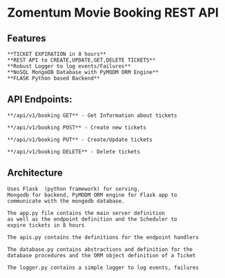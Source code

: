 # Zomentum Movie Booking REST API

## Features 
    **TICKET EXPIRATION in 8 hours**
    **REST API to CREATE,UPDATE,GET,DELETE TICKETS**
    **Robust Logger to log events/Failures**
    **NoSQL MongoDB Database with PyMODM ORM Engine**
    **FLASK Python based Backend**

## API Endpoints:
    **/api/v1/booking GET** - Get Information about tickets

    **/api/v1/booking POST** - Create new tickets

    **/api/v1/booking PUT** - Create/Update tickets

    **/api/v1/booking DELETE** - Delete tickets

## Architecture
    Uses Flask  (python framework) for serving,
    Mongodb for backend, PyMODM ORM engine for Flask app to 
    communicate with the mongodb database.

    The app.py file contains the main server definition 
    as well as the endpoint definition and the Scheduler to 
    expire tickets in 8 hours

    The apis.py contains the definitions for the endpoint handlers

    The database.py contains abstractions and definition for the 
    database procedures and the ORM object definition of a Ticket

    The logger.py contains a simple logger to log events, failures